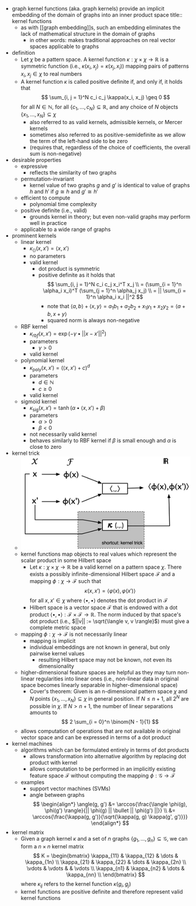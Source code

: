 - graph kernel functions (aka. graph kernels) provide an implicit embedding of the domain of graphs into an inner product space
  title:: kernel functions
	- as with [[graph embedding]]s, such an embedding eliminates the lack of mathematical structure in the domain of graphs
		- in other words: makes traditional approaches on real vector spaces applicable to graphs
- definition
	- Let $\chi$ be a pattern space. A kernel function $\kappa : \chi \times \chi \rightarrow \mathbb{R}$ is a symmetric function (i.e., $\kappa(x_i, x_j) = \kappa(x_j, x_i)$) mapping pairs of patterns $x_i, x_j \in \chi$ to real numbers
	- A kernel function $\kappa$ is called positive definite if, and only if, it holds that
	  $$
	  \sum_{i, j = 1}^N c_i c_j \kappa(x_i, x_j) \geq 0
	  $$
	  for all $N \in \mathbb{N}$, for all $\{c_1, \dots, c_N\} \subseteq \mathbb{R}$, and any choice of $N$ objects $\{x_1, \dots, x_N\} \subseteq \chi$
		- also referred to as valid kernels, admissible kernels, or Mercer kernels
		- sometimes also referred to as positive-semidefinite as we allow the term of the left-hand side to be zero
		- (requires that, regardless of the choice of coefficients, the overall sum is non-negative)
- desirable properties
	- expressive
		- reflects the similarity of two graphs
	- permutation-invariant
		- kernel value of two graphs $g$ and $g'$ is identical to value of graphs $h$ and $h'$ if $g \cong h$ and $g' \cong h'$
	- efficient to compute
		- polynomial time complexity
	- positive definite (i.e., valid)
		- grounds kernel in theory; but even non-valid graphs may perform well in practice
	- applicable to a wide range of graphs
- prominent kernels
	- linear kernel
		- $\kappa_{\langle \rangle}(x, x') = \langle x, x' \rangle$
		- no parameters
		- valid kernel
			- dot product is symmetric
			- positive definite as it holds that 
			  $$
			  \sum_{i, j = 1}^N c_i c_j x_i^T x_j \\
			  = (\sum_{i = 1}^n \alpha_i x_i)^T (\sum_{j = 1}^n \alpha_j x_j) \\
			  = || \sum_{i = 1}^n \alpha_i x_i ||^2
			  $$
				- note that $\langle a, b \rangle + \langle x, y \rangle = a_1 b_1 + a_2 b_2 + x_1 y_1 + x_2 y_2 = \langle a + b, x + y\rangle$
				- squared norm is always non-negative
	- RBF kernel
		- $\kappa_{rbf}(x, x') = \exp(- \gamma \bullet ||x - x'||^2)$
		- parameters
			- $\gamma > 0$
		- valid kernel
	- polynomial kernel
		- $\kappa_{\text{poly}}(x, x') = (\langle x, x' \rangle + c)^d$
		- parameters
			- $d \in \mathbb{N}$
			- $c \geq 0$
		- valid kernel
	- sigmoid kernel
		- $\kappa_{\text{sig}}(x, x') = \tanh{(\alpha \bullet \langle x, x' \rangle + \beta)}$
		- parameters
			- $\alpha > 0$
			- $\beta < 0$
		- not necessarily valid kernel
		- behaves similarly to RBF kernel if $\beta$ is small enough and $\alpha$ is close to zero
- kernel trick
	- ![kernel-functions-shortcut-scheme.png](../assets/kernel-functions-shortcut-scheme_1742978440737_0.png)
	- kernel functions map objects to real values which represent the scalar product in some Hilbert space
		- Let $\kappa : \chi \times \chi \rightarrow \mathbb{R}$ be a valid kernel on a pattern space $\chi$. There exists a possibly infinite-dimensional Hilbert space $\mathcal{F}$ and a mapping $\phi : \chi \rightarrow \mathcal{F}$ such that
		  $$
		  \kappa(x, x') = \langle \varphi(x), \varphi(x') \rangle
		  $$
		  for all $x, x' \in \chi$ where $\langle \bullet, \bullet \rangle$ denotes the dot product in $\mathcal{F}$
		- Hilbert space is a vector space $\mathcal{F}$ that is endowed with a dot product $\langle \bullet, \bullet \rangle : \mathcal{F} \times \mathcal{F} \rightarrow \mathbb{R}$. The norm induced by that space's dot product (i.e., $||v|| := \sqrt{\langle v, v \rangle}$) must give a complete metric space
	- mapping $\phi : \chi \rightarrow \mathcal{F}$ is not necessarily linear
		- mapping is implicit
		- individual embeddings are not known in general, but only pairwise kernel values
			- resulting Hilbert space may not be known, not even its dimensionality
	- higher-dimensional feature spaces are helpful as they may turn non-linear regularities into linear ones (i.e., non-linear data in original space becomes linearly separable in higher-dimensional space)
		- Cover's theorem: Given is an n-dimensional pattern space $\chi$ and $N$ points $\{x_1, \dots, x_N\} \subseteq \chi$ in general position. If $N \leq n + 1$, all $2^N$ are possible in $\chi$. If $N > n + 1$, the number of linear separations amounts to
		  $$
		  2 \sum_{i = 0}^n \binom{N - 1}{1}
		  $$
	- allows computation of operations that are not available in original vector space and can be expressed in terms of a dot product
- kernel machines
	- algorithms which can be formulated entirely in terms of dot products
		- allows transformation into alternative algorithm by replacing dot product with kernel
		- allows computation to be performed in an implicitly existing feature space $\mathcal{F}$ without computing the mapping $\phi : \mathcal{G} \rightarrow \mathcal{F}$
	- examples
		- support vector machines (SVMs)
		- angle between graphs
		  $$
		  \begin{align*}
		  \angle(g, g') &= \arccos{\frac{\langle \phi(g), \phi(g') \rangle}{|| \phi(g) || \bullet || \phi(g') ||}} \\
		  &= \arccos{\frac{\kappa(g, g')}{\sqrt{\kappa(g, g) \kappa(g', g')}}}
		  \end{align*}
		  $$
- kernel matrix
	- Given a graph kernel $\kappa$ and a set of $n$ graphs $\{g_1, \dots, g_n\} \subseteq \mathcal{G}$, we can form a $n \times n$ kernel matrix
	  $$
	  K = \begin{bmatrix}
	  \kappa_{11} & \kappa_{12} & \dots & \kappa_{1n} \\
	  \kappa_{21} & \kappa_{22} & \dots & \kappa_{2n} \\
	  \vdots & \vdots & & \vdots \\
	  \kappa_{n1} & \kappa_{n2} & \dots & \kappa_{nn} \\
	  \end{bmatrix}
	  $$
	  where  $\kappa_{ij}$ refers to the kernel function $\kappa (g_i, g_j)$
	- kernel functions are positive definite and therefore represent valid kernel functions